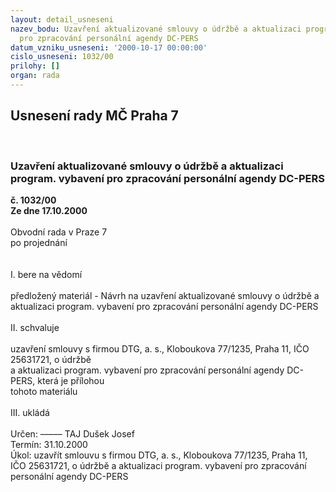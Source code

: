 ```yaml
---
layout: detail_usneseni
nazev_bodu: Uzavření aktualizované smlouvy o údržbě a aktualizaci program. vybavení
  pro zpracování personální agendy DC-PERS
datum_vzniku_usneseni: '2000-10-17 00:00:00'
cislo_usneseni: 1032/00
prilohy: []
organ: rada
---
```

<div id="ucUsn_pList" class="usn">
	<span><h2>Usnesení rady MČ Praha 7 </h2>
<br></span><div class="standBody">
<span><h3>Uzavření aktualizované smlouvy o údržbě a aktualizaci program. vybavení pro zpracování personální agendy DC-PERS</h3></span><div class="center">
		<strong>č. 1032/00</strong><br>
	</div>
<div class="center">
		<strong>Ze dne 17.10.2000</strong><br><br>
	</div>Obvodní rada v Praze 7<br>po projednání<br><br><br>I.	bere na vědomí<br><br> předložený materiál - Návrh na uzavření aktualizované smlouvy o údržbě a aktualizaci program. vybavení pro zpracování personální agendy DC-PERS<br><br>II.	schvaluje <br><br>uzavření smlouvy s firmou DTG, a. s., Kloboukova 77/1235, Praha 11, IČO 25631721, o údržbě <br>a aktualizaci program. vybavení pro zpracování personální agendy DC-PERS, která je přílohou <br>tohoto materiálu<br><br>III.	ukládá <br><br> Určen:	–––––	TAJ Dušek Josef<br>Termín: 31.10.2000<br>Úkol:	uzavřít smlouvu s  firmou DTG, a. s., Kloboukova 77/1235, Praha 11, IČO 25631721, o údržbě a aktualizaci program. vybavení pro zpracování personální agendy DC-PERS<br> <br><br><br>
</div>
</div>